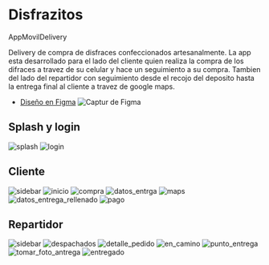 # Disfrazitos
AppMovilDelivery

Delivery de compra de disfraces confeccionados artesanalmente.
La app esta desarrollado para el lado del cliente quien realiza la compra de los difraces a travez de su celular y hace un seguimiento a su compra.
Tambien del lado del repartidor con seguimiento desde el recojo del deposito hasta la entrega final al cliente a travez de google maps.

- [Diseño en Figma](https://www.figma.com/file/eEkG7YPCmNdmyMbFscQ1lH/Disfrazitos?type=design&node-id=0-1&t=bkiSkTcCAhPndf7R-0)
![Captur de Figma](https://github.com/WilCahuaya/Disfrazitos/assets/73237899/41d52b4c-a582-4f92-8205-f0c8f1dde71d)

## Splash y login
![splash](https://github.com/WilCahuaya/Disfrazitos/assets/73237899/47905e8d-822f-4f5b-912b-d3be88f09b59)
![login](https://github.com/WilCahuaya/Disfrazitos/assets/73237899/c2dd9530-070b-41b7-b755-5f24b1be5c14)

## Cliente
![sidebar](https://github.com/WilCahuaya/Disfrazitos/assets/73237899/b812c2bc-280b-43e6-b988-ad5b83d31926)
![inicio](https://github.com/WilCahuaya/Disfrazitos/assets/73237899/2e4941f5-220f-49da-bbad-178636e58460)
![compra](https://github.com/WilCahuaya/Disfrazitos/assets/73237899/2a210ad7-bc29-4edb-a940-5c0c91a26a1c)
![datos_entrga](https://github.com/WilCahuaya/Disfrazitos/assets/73237899/b4b77d5b-23cc-4bb4-bdf9-3515a07d9bb7)
![maps](https://github.com/WilCahuaya/Disfrazitos/assets/73237899/c91190f6-6aa2-49ee-95a6-2f942b74337a)
![datos_entrega_rellenado](https://github.com/WilCahuaya/Disfrazitos/assets/73237899/514a3e77-2a96-419d-a354-f70acd0bca86)
![pago](https://github.com/WilCahuaya/Disfrazitos/assets/73237899/c514f83e-aaf4-4245-bf5d-d98831cbf4c3)

## Repartidor
![sidebar](https://github.com/WilCahuaya/Disfrazitos/assets/73237899/f91dfd1e-a7d4-41b7-a067-4dedc99535d0)
![despachados](https://github.com/WilCahuaya/Disfrazitos/assets/73237899/91613a1e-7818-4080-a399-672defc2ccaa)
![detalle_pedido](https://github.com/WilCahuaya/Disfrazitos/assets/73237899/71617b3a-2c9d-4dac-a603-e8d558c56469)
![en_camino](https://github.com/WilCahuaya/Disfrazitos/assets/73237899/dd2ede21-7792-4169-957c-36d924cff9b1)
![punto_entrega](https://github.com/WilCahuaya/Disfrazitos/assets/73237899/941e91ea-93f0-4a85-90d9-c65933892f85)
![tomar_foto_antrega](https://github.com/WilCahuaya/Disfrazitos/assets/73237899/e0ef1d81-d50b-44fa-9d08-febf052af345)
![entregado](https://github.com/WilCahuaya/Disfrazitos/assets/73237899/f99490b7-2d02-4345-a4a1-dc62a994e4c6)

